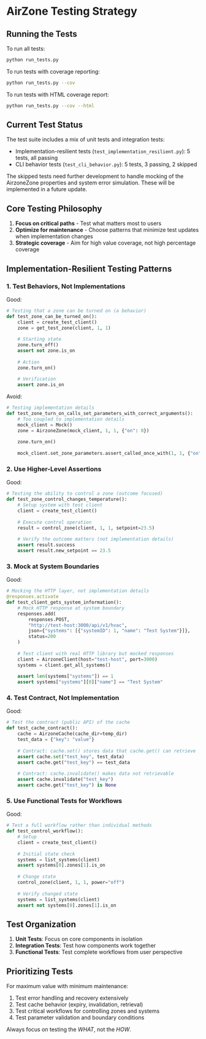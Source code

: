 # AirZone Testing Strategy

## Running the Tests

To run all tests:

```bash
python run_tests.py
```

To run tests with coverage reporting:

```bash
python run_tests.py --cov
```

To run tests with HTML coverage report:

```bash
python run_tests.py --cov --html
```

## Current Test Status

The test suite includes a mix of unit tests and integration tests:

- Implementation-resilient tests (`test_implementation_resilient.py`): 5 tests, all passing
- CLI behavior tests (`test_cli_behavior.py`): 5 tests, 3 passing, 2 skipped

The skipped tests need further development to handle mocking of the AirzoneZone properties and system error simulation. These will be implemented in a future update.

## Core Testing Philosophy

1. **Focus on critical paths** - Test what matters most to users
2. **Optimize for maintenance** - Choose patterns that minimize test updates when implementation changes
3. **Strategic coverage** - Aim for high value coverage, not high percentage coverage

## Implementation-Resilient Testing Patterns

### 1. Test Behaviors, Not Implementations

Good:
```python
# Testing that a zone can be turned on (a behavior)
def test_zone_can_be_turned_on():
    client = create_test_client()
    zone = get_test_zone(client, 1, 1)
    
    # Starting state
    zone.turn_off()
    assert not zone.is_on
    
    # Action
    zone.turn_on()
    
    # Verification
    assert zone.is_on
```

Avoid:
```python
# Testing implementation details
def test_zone_turn_on_calls_set_parameters_with_correct_arguments():
    # Too coupled to implementation details
    mock_client = Mock()
    zone = AirzoneZone(mock_client, 1, 1, {"on": 0})
    
    zone.turn_on()
    
    mock_client.set_zone_parameters.assert_called_once_with(1, 1, {"on": 1})
```

### 2. Use Higher-Level Assertions

Good:
```python
# Testing the ability to control a zone (outcome focused)
def test_zone_control_changes_temperature():
    # Setup system with test client
    client = create_test_client()
    
    # Execute control operation
    result = control_zone(client, 1, 1, setpoint=23.5)
    
    # Verify the outcome matters (not implementation details)
    assert result.success
    assert result.new_setpoint == 23.5
```

### 3. Mock at System Boundaries

Good:
```python
# Mocking the HTTP layer, not implementation details
@responses.activate
def test_client_gets_system_information():
    # Mock HTTP response at system boundary
    responses.add(
        responses.POST, 
        "http://test-host:3000/api/v1/hvac",
        json={"systems": [{"systemID": 1, "name": "Test System"}]}, 
        status=200
    )
    
    # Test client with real HTTP library but mocked responses
    client = AirzoneClient(host="test-host", port=3000)
    systems = client.get_all_systems()
    
    assert len(systems["systems"]) == 1
    assert systems["systems"][0]["name"] == "Test System"
```

### 4. Test Contract, Not Implementation

Good:
```python
# Test the contract (public API) of the cache
def test_cache_contract():
    cache = AirzoneCache(cache_dir=temp_dir)
    test_data = {"key": "value"}
    
    # Contract: cache.set() stores data that cache.get() can retrieve
    assert cache.set("test_key", test_data)
    assert cache.get("test_key") == test_data
    
    # Contract: cache.invalidate() makes data not retrievable
    assert cache.invalidate("test_key")
    assert cache.get("test_key") is None
```

### 5. Use Functional Tests for Workflows

Good:
```python
# Test a full workflow rather than individual methods
def test_control_workflow():
    # Setup
    client = create_test_client()
    
    # Initial state check
    systems = list_systems(client)
    assert systems[0].zones[1].is_on
    
    # Change state
    control_zone(client, 1, 1, power="off")
    
    # Verify changed state
    systems = list_systems(client)
    assert not systems[0].zones[1].is_on
```

## Test Organization

1. **Unit Tests**: Focus on core components in isolation
2. **Integration Tests**: Test how components work together
3. **Functional Tests**: Test complete workflows from user perspective

## Prioritizing Tests

For maximum value with minimum maintenance:

1. Test error handling and recovery extensively
2. Test cache behavior (expiry, invalidation, retrieval)
3. Test critical workflows for controlling zones and systems
4. Test parameter validation and boundary conditions

Always focus on testing the *WHAT*, not the *HOW*.
